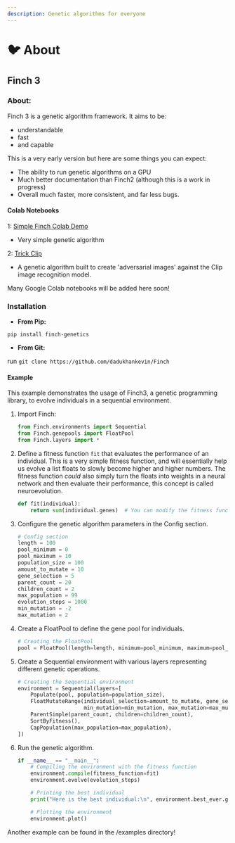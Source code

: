 ```yaml
---
description: Genetic algorithms for everyone
---
```


# 🐦 About

## Finch 3

### About:

Finch 3 is a genetic algorithm framework. It aims to be:

* understandable
* fast
* and capable

This is a very early version but here are some things you can expect:

* The ability to run genetic algorithms on a GPU
* Much better documentation than Finch2 (although this is a work in progress)
* Overall much faster, more consistent, and far less bugs.

#### Colab Notebooks

1: [Simple Finch Colab Demo](https://colab.research.google.com/drive/1QK7zYTBSkud4V6QQQRCi0ofkJ9bFp9B9?usp=sharing)

* Very simple genetic algorithm

2: [Trick Clip](https://colab.research.google.com/drive/1q\_MDZAqofAbj-wkZHoWoWSP\_6osymLGK?usp=sharing)

* A genetic algorithm built to create 'adversarial images' against the Clip image recognition model.

Many Google Colab notebooks will be added here soon!

### Installation

* **From Pip:**

`pip install finch-genetics`

* **From Git:**

run `git clone https://github.com/dadukhankevin/Finch`

#### Example

This example demonstrates the usage of Finch3, a genetic programming library, to evolve individuals in a sequential environment.

1.  Import Finch:

    ```python
    from Finch.environments import Sequential
    from Finch.genepools import FloatPool
    from Finch.layers import *
    ```
2.  Define a fitness function `fit` that evaluates the performance of an individual. This is a very simple fitness function, and will essentially help us evolve a list floats to slowly become higher and higher numbers. The fitness function _could_ also simply turn the floats into weights in a neural network and then evaluate their performance, this concept is called neuroevolution.

    ```python
    def fit(individual):
        return sum(individual.genes)  # You can modify the fitness function to make it interesting
    ```
3.  Configure the genetic algorithm parameters in the Config section.

    ```python
    # Config section
    length = 100
    pool_minimum = 0
    pool_maximum = 10
    population_size = 100
    amount_to_mutate = 10
    gene_selection = 5
    parent_count = 20
    children_count = 2
    max_population = 99
    evolution_steps = 1000
    min_mutation = -2
    max_mutation = 2
    ```
4.  Create a FloatPool to define the gene pool for individuals.

    ```python
    # Creating the FloatPool
    pool = FloatPool(length=length, minimum=pool_minimum, maximum=pool_maximum)
    ```
5.  Create a Sequential environment with various layers representing different genetic operations.

    ```python
    # Creating the Sequential environment
    environment = Sequential(layers=[
        Populate(pool, population=population_size),
        FloatMutateRange(individual_selection=amount_to_mutate, gene_selection=gene_selection,
                         min_mutation=min_mutation, max_mutation=max_mutation, keep_within_genepool_bounds=True),
        ParentSimple(parent_count, children=children_count),
        SortByFitness(),
        CapPopulation(max_population=max_population),
    ])
    ```
6.  Run the genetic algorithm.

    ```python
    if __name__ == "__main__":
        # Compiling the environment with the fitness function
        environment.compile(fitness_function=fit)
        environment.evolve(evolution_steps)

        # Printing the best individual
        print("Here is the best individual:\n", environment.best_ever.genes)

        # Plotting the environment
        environment.plot()
    ```

Another example can be found in the /examples directory!
